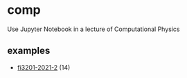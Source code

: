 # comp
Use Jupyter Notebook in a lecture of Computational Physics


## examples
+ [fi3201-2021-2](fi3201-2021-2/README.md) (14)
